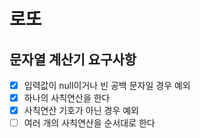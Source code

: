 # 로또

## 문자열 계산기 요구사항

- [X] 입력값이 null이거나 빈 공백 문자일 경우 예외
- [X] 하나의 사칙연산을 한다
- [X] 사칙연산 기호가 아닌 경우 예외
- [ ] 여러 개의 사칙연산을 순서대로 한다
